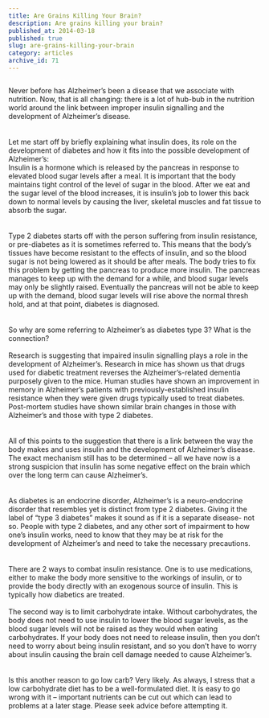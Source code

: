 ```yaml
---
title: Are Grains Killing Your Brain?
description: Are grains killing your brain?
published_at: 2014-03-18
published: true
slug: are-grains-killing-your-brain
category: articles
archive_id: 71
---
```


<div><img src="/assets/images/articles/grain_brain.jpg" alt=""><p class="caption"></p>Never before has Alzheimer’s been a disease that we associate with nutrition. Now, that is all changing: there is a lot of hub-bub in the nutrition world around the link between improper insulin signalling and the development of Alzheimer’s disease.<br><br><br>
Let me start off by briefly explaining what insulin does, its role on the development of diabetes and how it fits into the possible development of Alzheimer’s:<br>
Insulin is a hormone which is released by the pancreas in response to elevated blood sugar levels after a meal. It is important that the body maintains tight control of the level of sugar in the blood. After we eat and the sugar level of the blood increases, it is insulin’s job to lower this back down to normal levels by causing the liver, skeletal muscles and fat tissue to absorb the sugar. <br><br><br>
Type 2 diabetes starts off with the person suffering from insulin resistance, or pre-diabetes as it is sometimes referred to. This means that the body’s tissues have become resistant to the effects of insulin, and so the blood sugar is not being lowered as it should be after meals. The body tries to fix this problem by getting the pancreas to produce more insulin. The pancreas manages to keep up with the demand for a while, and blood sugar levels may only be slightly raised. Eventually the pancreas will not be able to keep up with the demand, blood sugar levels will rise above the normal thresh hold, and at that point, diabetes is diagnosed.<br><br><br>
So why are some referring to Alzheimer’s as diabetes type 3? What is the connection?<br><br>
Research is suggesting that impaired insulin signalling plays a role in the development of Alzheimer’s. Research in mice has shown us that drugs used for diabetic treatment reverses the Alzheimer’s-related dementia purposely given to the mice. Human studies have shown an improvement in memory in Alzheimer’s patients with previously-established insulin resistance when they were given drugs typically used to treat diabetes.  Post-mortem studies have shown similar brain changes in those with Alzheimer’s and those with type 2 diabetes. <br><br><br>
All of this points to the suggestion that there is a link between the way the body makes and uses insulin and the development of Alzheimer’s disease. The exact mechanism still has to be determined – all we have now is a strong suspicion that insulin has some negative effect on the brain which over the long term can cause Alzheimer’s. <br><br><br>
As diabetes is an endocrine disorder, Alzheimer’s is a neuro-endocrine disorder that resembles yet is distinct from type 2 diabetes. Giving it the label of “type 3 diabetes” makes it sound as if it is a separate disease- not so. People with type 2 diabetes, and any other sort of impairment to how one’s insulin works, need to know that they may be at risk for the development of Alzheimer’s and need to take the necessary precautions.<br><br><br>
There are 2 ways to combat insulin resistance. One is to use medications, either to make the body more sensitive to the workings of insulin, or to provide the body directly with an exogenous source of insulin. This is typically how diabetics are treated. <br><br>
The second way is to limit carbohydrate intake. Without carbohydrates, the body does not need to use insulin to lower the blood sugar levels, as the blood sugar levels will not be raised as they would when eating carbohydrates. If your body does not need to release insulin, then you don’t need to worry about being insulin resistant, and so you don’t have to worry about insulin causing the brain cell damage needed to cause Alzheimer’s.<br><br><br>
Is this another reason to go low carb? Very likely. As always, I stress that a low carbohydrate diet has to be a well-formulated diet. It is easy to go wrong with it – important nutrients can be cut out which can lead to problems at a later stage. Please seek advice before attempting it.</div>